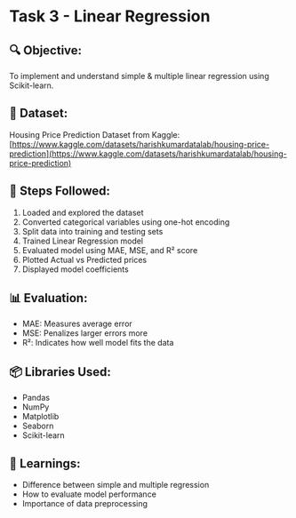 # Task 3 - Linear Regression

## 🔍 Objective:
To implement and understand simple & multiple linear regression using Scikit-learn.

## 📁 Dataset:
Housing Price Prediction Dataset from Kaggle:
[https://www.kaggle.com/datasets/harishkumardatalab/housing-price-prediction](https://www.kaggle.com/datasets/harishkumardatalab/housing-price-prediction)

## 📌 Steps Followed:
1. Loaded and explored the dataset
2. Converted categorical variables using one-hot encoding
3. Split data into training and testing sets
4. Trained Linear Regression model
5. Evaluated model using MAE, MSE, and R² score
6. Plotted Actual vs Predicted prices
7. Displayed model coefficients

## 📊 Evaluation:
- MAE: Measures average error
- MSE: Penalizes larger errors more
- R²: Indicates how well model fits the data

## 📦 Libraries Used:
- Pandas
- NumPy
- Matplotlib
- Seaborn
- Scikit-learn

## 📌 Learnings:
- Difference between simple and multiple regression
- How to evaluate model performance
- Importance of data preprocessing